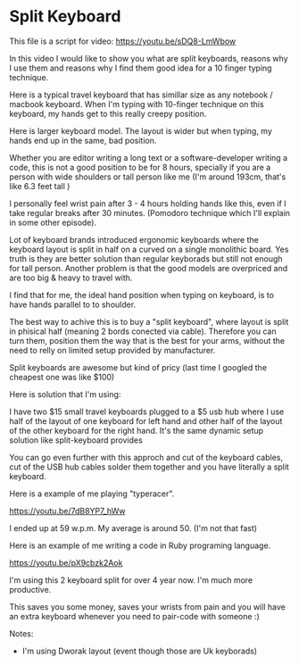 # Split Keyboard

This file is a script for video: https://youtu.be/sDQ8-LmWbow


In this video I would like to show you what are split keyboards, reasons why I use them
and reasons why I find them good idea for a 10 finger typing technique.

Here is a typical travel keyboard that has simillar size as any notebook / macbook keyboard.
When I'm typing with 10-finger technique on this keyboard, my hands get to this really creepy position.

Here is larger keyboard model. The layout is wider but when typing, my
hands end up in the same, bad position.

Whether you are editor writing a long text or a software-developer writing a code,
this is not a good position to be for 8 hours, specially if you are a person with wide
 shoulders or tall person like me (I'm around 193cm, that's like 6.3 feet tall )

I personally feel wrist pain after 3 - 4 hours holding hands like this,
even if I take regular breaks after 30 minutes.
(Pomodoro technique which I'll explain in some other episode).

Lot of keyboard brands introduced ergonomic keyboards where the keyboard
layout is split in half on a curved on a single monolithic board. Yes truth is they
are better solution than regular keyborads but still not enough for tall
person. Another problem is that the good models are overpriced and are too big
& heavy to travel with.


I find that for me, the ideal hand position when typing on keyboard, is to have hands parallel to to shoulder.

The best way to achive this is to buy a "split keyboard", where layout is split in phisical half
(meaning 2 bords conected via cable). Therefore you can turn them,
position them the way that is the best for your arms, without the
need to relly on limited setup provided by manufacturer.

Split keyboards are awesome but kind of pricy (last time I googled the
cheapest one was like $100)

Here is solution that I'm using:

I have two $15 small travel keyboards plugged to a $5 usb hub where I use half of the layout of
one keyboard for left hand and other half of the layout of the other keyboard for the right hand.
It's the same dynamic setup solution like split-keyboard provides

You can go even further with this approch and cut of the keyboard cables, cut of
the USB hub cables solder them together and you have literally a split
keyboard.


Here is a example of me playing "typeracer".

https://youtu.be/7dB8YP7_hWw

I ended up at 59 w.p.m. My average is around 50. (I'm not that fast)

Here is an example of me writing a code in Ruby programing language.

https://youtu.be/pX9cbzk2Aok

I'm using this 2 keyboard split for over 4 year now. I'm much more
productive.

This saves you some money, saves your wrists from pain
and you will have an extra keyboard whenever
you need to pair-code with someone :)


Notes:

* I'm using Dworak layout (event though those are Uk keyborads)
